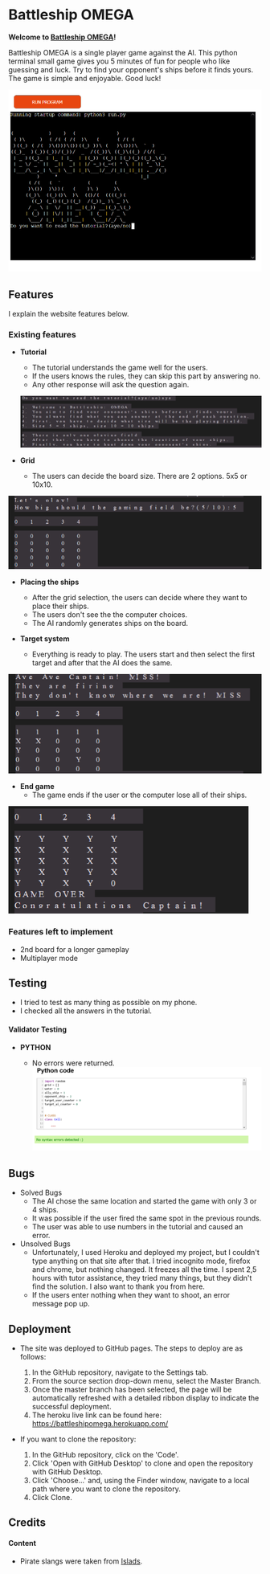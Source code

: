 # Battleship OMEGA
  

**Welcome to [Battleship OMEGA](https://battleshipomega.herokuapp.com/)!**
  

Battleship OMEGA is a single player game against the AI. This python terminal small game gives you 5 minutes of fun for people who like guessing and luck. Try to find your opponent's ships before it finds yours. The game is simple and enjoyable. Good luck!

![responsive_pic](/assets/images/battleship_omega.png)

## Features

I explain the website features below.

### **Existing features**
  

- **Tutorial**
  - The tutorial understands the game well for the users.
  - If the users knows the rules, they can skip this part by answering no.
  - Any other response will ask the question again.

  ![tutorial](/assets/images/tutorial_battleship.png)
 

- **Grid**
  - The users can decide the board size. There are 2 options. 5x5 or 10x10.

![board](/assets/images/grid_battleship.png)

- **Placing the ships**
  - After the grid selection, the users can decide where they want to place their ships.
  - The users don't see the the computer choices.
  - The AI randomly generates ships on the board.

- **Target system**
  - Everything is ready to play. The users start and then select the first target and after that the AI does the same.

![target_system](/assets/images/target_battleship.png)

- **End game**
  - The game ends if the user or the computer lose all of their ships.

![game_over](/assets/images/game_over_battleship.png)

### **Features left to implement**
- 2nd board for a longer gameplay
- Multiplayer mode

## Testing

  - I tried to test as many thing as possible on my phone. 
  - I checked all the answers in the tutorial. 


#### **Validator Testing**

- **PYTHON**

  - No errors were returned.
  ![python_checker](/assets/images/python_checker.png)

## Bugs
- Solved Bugs
  - The AI chose the same location and started the game with only 3 or 4 ships.
  - It was possible if the user fired the same spot in the previous rounds.
  - The user was able to use numbers in the tutorial and caused an error. 
- Unsolved Bugs
  - Unfortunately, I used Heroku and deployed my project, but I couldn't type anything on that site after that. I tried incognito mode, firefox and chrome, but nothing changed. It freezes all the time. I spent 2,5 hours with tutor assistance, they tried many things, but they didn't find the solution.  I also want to thank you from here.
  - If the users enter nothing when they want to shoot, an error message pop up.

## Deployment  

- The site was deployed to GitHub pages. The steps to deploy are as follows: 
  1. In the GitHub repository, navigate to the Settings tab.
  2. From the source section drop-down menu, select the Master Branch.
  3. Once the master branch has been selected, the page will be automatically refreshed with a detailed ribbon display to indicate the successful deployment.
  4. The heroku live link can be found here: https://battleshipomega.herokuapp.com/

- If you want to clone the repository:
  1. In the GitHub repository, click on the 'Code'.
  2. Click 'Open with GitHub Desktop' to clone and open the repository with GitHub Desktop.
  3. Click 'Choose...' and, using the Finder window, navigate to a local path where you want to clone the repository. 
  4. Click Clone.  


## Credits

#### Content

- Pirate slangs were taken from [Islads](https://www.islands.com/40-useful-pirate-phrases-for-national-talk-like-pirate-day/).
